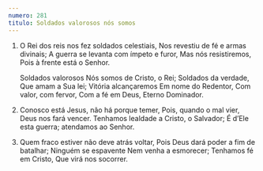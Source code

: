 ```yaml
---
numero: 281
titulo: Soldados valorosos nós somos
---
```

1. O Rei dos reis nos fez soldados celestiais,
   Nos revestiu de fé e armas divinais;
   A guerra se levanta com ímpeto e furor,
   Mas nós resistiremos,
   Pois à frente está o Senhor.

   Soldados valorosos
   Nós somos de Cristo, o Rei;
   Soldados da verdade,
   Que amam a Sua lei;
   Vitória alcançaremos
   Em nome do Redentor,
   Com valor, com fervor,
   Com a fé em Deus,
   Eterno Dominador.

2. Conosco está Jesus, não há porque temer,
   Pois, quando o mal vier, Deus nos fará vencer.
   Tenhamos lealdade a Cristo, o Salvador;
   É d’Ele esta guerra; atendamos ao Senhor.

3. Quem fraco estiver não deve atrás voltar,
   Pois Deus dará poder a fim de batalhar;
   Ninguém se espavente
   Nem venha a esmorecer;
   Tenhamos fé em Cristo,
   Que virá nos socorrer.
